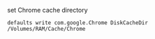 
set Chrome cache directory

    defaults write com.google.Chrome DiskCacheDir /Volumes/RAM/Cache/Chrome